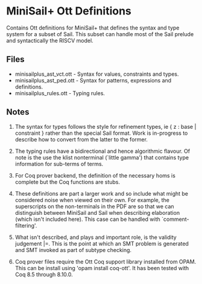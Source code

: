 # MiniSail+ Ott Definitions

Contains Ott definitions for MiniSail+ that defines the
syntax and type system for a subset of Sail.
This subset can handle most of the Sail prelude and
syntactically the RISCV model.

## Files

* minisailplus_ast_vct.ott - Syntax for values, constraints and types.
* minisailplus_ast_ped.ott - Syntax for patterns, expressions and definitions.
* minisailplus_rules.ott - Typing rules.

## Notes

1. The syntax for types follows the style for refinement types, ie { z : base | constraint }
rather than the special Sail format. Work is in-progress to describe how to convert from the
latter to the former.

2. The typing rules have a bidirectional and hence algorithmic flavour. Of note is the
use the klist nonterminal (`little gamma') that contains type information for sub-terms of terms.

3. For Coq prover backend, the definition of the necessary homs is complete but
the Coq functions are stubs.

4. These definitions are part a larger work and so include what might be considered noise
when viewed on their own. For example, the superscripts on the non-terminals in the PDF
are so that we can distinguish between MiniSail and Sail when describing elaboration
(which isn't included here). This case can be handled with `comment-filtering'.

5. What isn't described, and plays and important role, is the validity judgement |=. This is
the point at which an SMT problem is generated and SMT invoked as part of
subtype checking.

6. Coq prover files require the Ott Coq support library installed from OPAM. This can be install using 'opam install coq-ott'.
It has been tested with Coq 8.5 through 8.10.0.

